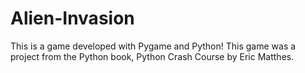 # Alien-Invasion
This is a game developed with Pygame and Python! This game was a project from the Python book, Python Crash Course by Eric Matthes.
